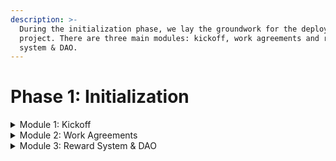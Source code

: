 ```yaml
---
description: >-
  During the initialization phase, we lay the groundwork for the deployment
  project. There are three main modules: kickoff, work agreements and reward
  system & DAO.
---
```


# Phase 1: Initialization

<details>

<summary>Module 1: Kickoff</summary>

Checklist for this module:

* [ ] Checklist1
* [ ] Checklist2
* [ ] Checklist3

Congratulations! This is where you will take the very first step to deploying a Commons. This is where participants come together to talk about goals, review the deployment process and reach agreements on working together.

Here is the most important part of this module: get everyone in a room together! Identify the stakeholders for the Commons deployment. Invite all participants to a kickoff meeting.

The Agenda could look something like this:&#x20;

* Introductions! Who is who and what role they will likely play in the Commons&#x20;
* Talk about everyone goals for launching a Commons. We recommend using a Miro board to allow everyone time to think and write their answers down to go back to later.
* Review the [Commons Deployment Manual ](./)
* Set expectations about timing (take into account vacations, holidays, other commitments, etc)&#x20;
* Set date for the the next session



</details>

<details>

<summary>Module 2: Work Agreements</summary>



</details>

<details>

<summary>Module 3: Reward System &#x26; DAO</summary>



</details>
